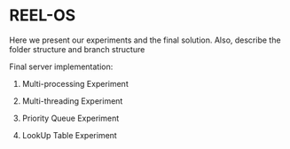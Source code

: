 # REEL-OS

 Here we present our experiments and the final solution. 
 Also, describe the folder structure and branch structure 
 
 Final server implementation:
 
 
 
 1) Multi-processing Experiment
 
 
 
 2) Multi-threading Experiment
 
 
 
 3) Priority Queue Experiment
 
 
 
 4) LookUp Table Experiment
 
 
 
